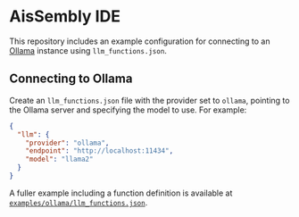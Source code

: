 # AisSembly IDE

This repository includes an example configuration for connecting to an [Ollama](https://ollama.ai) instance using `llm_functions.json`.

## Connecting to Ollama

Create an `llm_functions.json` file with the provider set to `ollama`, pointing to the Ollama server and specifying the model to use. For example:

```json
{
  "llm": {
    "provider": "ollama",
    "endpoint": "http://localhost:11434",
    "model": "llama2"
  }
}
```

A fuller example including a function definition is available at [`examples/ollama/llm_functions.json`](examples/ollama/llm_functions.json).
